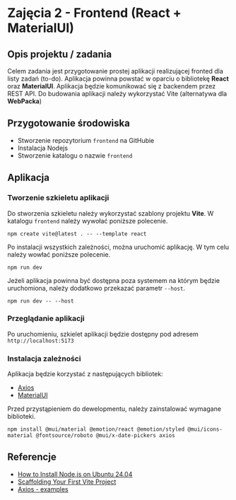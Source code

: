 # Zajęcia 2 - Frontend (React + MaterialUI)

## Opis projektu / zadania

Celem zadania jest przygotowanie prostej aplikacji realizującej fronted dla listy zadań (to-do). Aplikacja powinna powstać w oparciu o bibliotekę **React** oraz **MaterialUI**. Aplikacja będzie komunikować się z backendem przez REST API. Do budowania aplikacji należy wykorzystać Vite (alternatywa dla **WebPacka**)

## Przygotowanie środowiska

- Stworzenie repozytorium `frontend` na GitHubie
- Instalacja Nodejs
- Stworzenie katalogu o nazwie `frontend`

## Aplikacja

### Tworzenie szkieletu aplikacji

Do stworzenia szkieletu należy wykorzystać szablony projektu **Vite**. W katalogu `frontend` należy wywołać poniższe polecenie.

```
npm create vite@latest . -- --template react
```

Po instalacji wszystkich zależności, można uruchomić aplikację. W tym celu należy wowłać poniższe polecenie.

```
npm run dev
```

Jeżeli aplikacja powinna być dostępna poza systemem na którym będzie uruchomiona, należy dodatkowo przekazać parametr `--host`.

```
npm run dev -- --host
```

### Przeglądanie aplikacji

Po uruchomieniu, szkielet aplikacji będzie dostępny pod adresem `http://localhost:5173`

### Instalacja zależności

Aplikacja będzie korzystać z następujących bibliotek:

- [Axios ](https://axios-http.com/docs/intro)
- [MaterialUI](https://mui.com/material-ui/)

Przed przystąpieniem do dewelopmentu, należy zainstalować wymagane biblioteki.

```
npm install @mui/material @emotion/react @emotion/styled @mui/icons-material @fontsource/roboto @mui/x-date-pickers axios
```


## Referencje

- [How to Install Node.js on Ubuntu 24.04](https://linuxconfig.org/how-to-install-node-js-on-ubuntu-24-04)
- [Scaffolding Your First Vite Project](https://vite.dev/guide/#scaffolding-your-first-vite-project)
- [Axios - examples](https://axios-http.com/docs/example)
